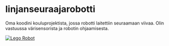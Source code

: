 # linjanseuraajarobotti
 
Oma koodini kouluprojektista, jossa robotti laitettiin seuraamaan viivaa. Olin vastuussa värisensorista ja robotin ohjaamisesta.

[![Lego Robot](https://img.youtube.com/vi/KUw4zR_WCNg/0.jpg)](https://www.youtube.com/watch?v=KUw4zR_WCNg "Lego Robot")
